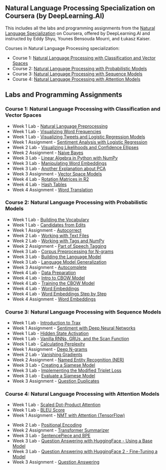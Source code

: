 ## Natural Language Processing Specialization on Coursera (by DeepLearning.AI)

This includes all the labs and programming assignments from the [Natural Language Specialization](https://www.coursera.org/specializations/natural-language-processing) on Coursera, offered by DeepLearning.AI and instructed by Eddy Shyu, Younes Bensouda Mourri, and Łukasz Kaiser.

Courses in Natural Language Processing specialization:
- Course 1: [Natural Language Processing with Classification and Vector Spaces](https://www.coursera.org/learn/classification-vector-spaces-in-nlp)
- Course 2: [Natural Language Processing with Probabilistic Models](https://www.coursera.org/learn/probabilistic-models-in-nlp)
- Course 3: [Natural Language Processing with Sequence Models](https://www.coursera.org/learn/sequence-models-in-nlp)
- Course 4: [Natural Language Processing with Attention Models](https://www.coursera.org/learn/attention-models-in-nlp)

## Labs and Programming Assignments

### Course 1: Natural Language Processing with Classification and Vector Spaces

  - Week 1 Lab - [Natural Language Preprocessing](https://nbviewer.org/github/EricMFischer/natural-language-processing-specialization/blob/master/Course%201%20-%20NLP%20with%20Classification%20and%20Vector%20Spaces/Week%201/Natural%20Language%20Preprocessing.ipynb)
  - Week 1 Lab - [Visualizing Word Frequencies](https://nbviewer.org/github/EricMFischer/natural-language-processing-specialization/blob/master/Course%201%20-%20NLP%20with%20Classification%20and%20Vector%20Spaces/Week%201/Visualizing%20Word%20Frequencies.ipynb)
  - Week 1 Lab - [Visualizing Tweets and Logistic Regression Models](https://nbviewer.org/github/EricMFischer/natural-language-processing-specialization/blob/master/Course%201%20-%20NLP%20with%20Classification%20and%20Vector%20Spaces/Week%201/Visualizing%20Tweets%20and%20Logistic%20Regression%20Models.ipynb)
  - Week 1 Assignment - [Sentiment Analysis with Logistic Regression](https://nbviewer.org/github/EricMFischer/natural-language-processing-specialization/blob/master/Course%201%20-%20NLP%20with%20Classification%20and%20Vector%20Spaces/Week%201/Sentiment%20Analysis%20with%20Logistic%20Regression.ipynb)
  - Week 2 Lab - [Visualizing Likelihoods and Confidence Ellipses](https://nbviewer.org/github/EricMFischer/natural-language-processing-specialization/blob/master/Course%201%20-%20NLP%20with%20Classification%20and%20Vector%20Spaces/Week%202/Visualizing%20Likelihoods%20and%20Confidence%20Ellipses.ipynb)
  - Week 2 Assignment - [Naive Bayes](https://nbviewer.org/github/EricMFischer/natural-language-processing-specialization/blob/master/Course%201%20-%20NLP%20with%20Classification%20and%20Vector%20Spaces/Week%202/Naive%20Bayes.ipynb)
  - Week 3 Lab - [Linear Algebra in Python with NumPy](https://nbviewer.org/github/EricMFischer/natural-language-processing-specialization/blob/master/Course%201%20-%20NLP%20with%20Classification%20and%20Vector%20Spaces/Week%203/Linear%20Algebra%20in%20Python%20with%20NumPy.ipynb)
  - Week 3 Lab - [Manipulating Word Embeddings](https://nbviewer.org/github/EricMFischer/natural-language-processing-specialization/blob/master/Course%201%20-%20NLP%20with%20Classification%20and%20Vector%20Spaces/Week%203/Manipulating%20Word%20Embeddings.ipynb)
  - Week 3 Lab - [Another Explanation about PCA](https://nbviewer.org/github/EricMFischer/natural-language-processing-specialization/blob/master/Course%201%20-%20NLP%20with%20Classification%20and%20Vector%20Spaces/Week%203/Another%20Explanation%20about%20PCA.ipynb)
  - Week 3 Assignment - [Vector Space Models](https://nbviewer.org/github/EricMFischer/natural-language-processing-specialization/blob/master/Course%201%20-%20NLP%20with%20Classification%20and%20Vector%20Spaces/Week%203/Vector%20Space%20Models.ipynb)
  - Week 4 Lab - [Rotation Matrices in R2](https://nbviewer.org/github/EricMFischer/natural-language-processing-specialization/blob/master/Course%201%20-%20NLP%20with%20Classification%20and%20Vector%20Spaces/Week%204/Rotation%20Matrices%20in%20R2.ipynb)
  - Week 4 Lab - [Hash Tables](https://nbviewer.org/github/EricMFischer/natural-language-processing-specialization/blob/master/Course%201%20-%20NLP%20with%20Classification%20and%20Vector%20Spaces/Week%204/Hash%20Tables.ipynb)
  - Week 4 Assignment - [Word Translation](https://nbviewer.org/github/EricMFischer/natural-language-processing-specialization/blob/master/Course%201%20-%20NLP%20with%20Classification%20and%20Vector%20Spaces/Week%204/Word%20Translation.ipynb)

### Course 2: Natural Language Processing with Probabilistic Models

  - Week 1 Lab - [Building the Vocabulary](https://nbviewer.org/github/EricMFischer/natural-language-processing-specialization/blob/master/Course%202%20-%20NLP%20with%20Probabilistic%20Models/Week%201/Building%20the%20Vocabulary.ipynb)
  - Week 1 Lab - [Candidates from Edits](https://nbviewer.org/github/EricMFischer/natural-language-processing-specialization/blob/master/Course%202%20-%20NLP%20with%20Probabilistic%20Models/Week%201/Candidates%20from%20Edits.ipynb)
  - Week 1 Assignment - [Autocorrect](https://nbviewer.org/github/EricMFischer/natural-language-processing-specialization/blob/master/Course%202%20-%20NLP%20with%20Probabilistic%20Models/Week%201/Autocorrect.ipynb)
  - Week 2 Lab - [Working with Text Files](https://nbviewer.org/github/EricMFischer/natural-language-processing-specialization/blob/master/Course%202%20-%20NLP%20with%20Probabilistic%20Models/Week%202/Working%20with%20Text%20Files.ipynb)
  - Week 2 Lab - [Working with Tags and NumPy](https://nbviewer.org/github/EricMFischer/natural-language-processing-specialization/blob/master/Course%202%20-%20NLP%20with%20Probabilistic%20Models/Week%202/Working%20with%20Tags%20and%20NumPy.ipynb)
  - Week 2 Assignment - [Part of Speech Tagging](https://nbviewer.org/github/EricMFischer/natural-language-processing-specialization/blob/master/Course%202%20-%20NLP%20with%20Probabilistic%20Models/Week%202/Part%20of%20Speech%20Tagging.ipynb)
  - Week 3 Lab - [Corpus Preprocessing for N-grams](https://nbviewer.org/github/EricMFischer/natural-language-processing-specialization/blob/master/Course%202%20-%20NLP%20with%20Probabilistic%20Models/Week%203/Corpus%20Preprocessing%20for%20N-grams.ipynb)
  - Week 3 Lab - [Building the Language Model](https://nbviewer.org/github/EricMFischer/natural-language-processing-specialization/blob/master/Course%202%20-%20NLP%20with%20Probabilistic%20Models/Week%203/Building%20the%20Language%20Model.ipynb)
  - Week 3 Lab - [Language Model Generalization](https://nbviewer.org/github/EricMFischer/natural-language-processing-specialization/blob/master/Course%202%20-%20NLP%20with%20Probabilistic%20Models/Week%203/Language%20Model%20Generalization.ipynb)
  - Week 3 Assignment - [Autocomplete](https://nbviewer.org/github/EricMFischer/natural-language-processing-specialization/blob/master/Course%202%20-%20NLP%20with%20Probabilistic%20Models/Week%203/Autocomplete.ipynb)
  - Week 4 Lab - [Data Preparation](https://nbviewer.org/github/EricMFischer/natural-language-processing-specialization/blob/master/Course%202%20-%20NLP%20with%20Probabilistic%20Models/Week%204/Data%20Preparation.ipynb)
  - Week 4 Lab - [Intro to CBOW Model](https://nbviewer.org/github/EricMFischer/natural-language-processing-specialization/blob/master/Course%202%20-%20NLP%20with%20Probabilistic%20Models/Week%204/Intro%20to%20CBOW%20Model.ipynb)
  - Week 4 Lab - [Training the CBOW Model](https://nbviewer.org/github/EricMFischer/natural-language-processing-specialization/blob/master/Course%202%20-%20NLP%20with%20Probabilistic%20Models/Week%204/Training%20the%20CBOW%20Model.ipynb)
  - Week 4 Lab - [Word Embeddings](https://nbviewer.org/github/EricMFischer/natural-language-processing-specialization/blob/master/Course%202%20-%20NLP%20with%20Probabilistic%20Models/Week%204/Word%20Embeddings.ipynb)
  - Week 4 Lab - [Word Embeddings Step by Step](https://nbviewer.org/github/EricMFischer/natural-language-processing-specialization/blob/master/Course%202%20-%20NLP%20with%20Probabilistic%20Models/Week%204/Word%20Embeddings%20Step%20by%20Step.ipynb)
  - Week 4 Assignment - [Word Embeddings](https://nbviewer.org/github/EricMFischer/natural-language-processing-specialization/blob/master/Course%202%20-%20NLP%20with%20Probabilistic%20Models/Week%204/Word%20Embeddings%20Assignment.ipynb)

### Course 3: Natural Language Processing with Sequence Models

  - Week 1 Lab - [Introduction to Trax](https://nbviewer.org/github/EricMFischer/natural-language-processing-specialization/blob/master/Course%203%20-%20NLP%20with%20Sequence%20Models/Week%201/Introduction%20to%20Trax.ipynb)
  - Week 1 Assignment - [Sentiment with Deep Neural Networks](https://nbviewer.org/github/EricMFischer/natural-language-processing-specialization/blob/master/Course%203%20-%20NLP%20with%20Sequence%20Models/Week%201/Sentiment%20with%20Deep%20Neural%20Networks.ipynb)
  - Week 1 Lab - [Hidden State Activation](https://nbviewer.org/github/EricMFischer/natural-language-processing-specialization/blob/master/Course%203%20-%20NLP%20with%20Sequence%20Models/Week%201/Hidden%20State%20Activation.ipynb)
  - Week 1 Lab - [Vanilla RNNs, GRUs, and the Scan Function](https://nbviewer.org/github/EricMFischer/natural-language-processing-specialization/blob/master/Course%203%20-%20NLP%20with%20Sequence%20Models/Week%201/Vanilla%20RNNs%2C%20GRUs%2C%20and%20the%20Scan%20Function.ipynb)
  - Week 1 Lab - [Calculating Perplexity](https://nbviewer.org/github/EricMFischer/natural-language-processing-specialization/blob/master/Course%203%20-%20NLP%20with%20Sequence%20Models/Week%201/Calculating%20Perplexity.ipynb)
  - Week 1 Assignment - [Deep N-grams](https://nbviewer.org/github/EricMFischer/natural-language-processing-specialization/blob/master/Course%203%20-%20NLP%20with%20Sequence%20Models/Week%201/Deep%20N-grams.ipynb)
  - Week 2 Lab - [Vanishing Gradients](https://nbviewer.org/github/EricMFischer/natural-language-processing-specialization/blob/master/Course%203%20-%20NLP%20with%20Sequence%20Models/Week%202/Vanishing%20Gradients.ipynb)
  - Week 2 Assignment - [Named Entity Recognition (NER)](https://nbviewer.org/github/EricMFischer/natural-language-processing-specialization/blob/master/Course%203%20-%20NLP%20with%20Sequence%20Models/Week%202/Named%20Entity%20Recognition%20(NER).ipynb)
  - Week 3 Lab - [Creating a Siamese Model](https://nbviewer.org/github/EricMFischer/natural-language-processing-specialization/blob/master/Course%203%20-%20NLP%20with%20Sequence%20Models/Week%203/Creating%20a%20Siamese%20Model.ipynb)
  - Week 3 Lab - [Implementing the Modified Triplet Loss](https://nbviewer.org/github/EricMFischer/natural-language-processing-specialization/blob/master/Course%203%20-%20NLP%20with%20Sequence%20Models/Week%203/Implementing%20the%20Modified%20Triplet%20Loss.ipynb)
  - Week 3 Lab - [Evaluate a Siamese Model](https://nbviewer.org/github/EricMFischer/natural-language-processing-specialization/blob/master/Course%203%20-%20NLP%20with%20Sequence%20Models/Week%203/Evaluate%20a%20Siamese%20Model.ipynb)
  - Week 3 Assignment - [Question Duplicates](https://nbviewer.org/github/EricMFischer/natural-language-processing-specialization/blob/master/Course%203%20-%20NLP%20with%20Sequence%20Models/Week%203/Question%20Duplicates.ipynb)

### Course 4: Natural Language Processing with Attention Models

  <!-- - Week 1 Lab - [Basic Attention](https://nbviewer.org/github/EricMFischer/natural-language-processing-specialization/blob/master/Course%204%20-%20NLP%20with%20Attention%20Models/Week%201/Basic%20Attention.ipynb) -->
  - Week 1 Lab - [Scaled Dot-Product Attention](https://nbviewer.org/github/EricMFischer/natural-language-processing-specialization/blob/master/Course%204%20-%20NLP%20with%20Attention%20Models/Week%201/Scaled%20Dot-Product%20Attention.ipynb)
  - Week 1 Lab - [BLEU Score](https://nbviewer.org/github/EricMFischer/natural-language-processing-specialization/blob/master/Course%204%20-%20NLP%20with%20Attention%20Models/Week%201/BLEU%20Score.ipynb)
  - Week 1 Assignment - [NMT with Attention (TensorFlow)](https://nbviewer.org/github/EricMFischer/natural-language-processing-specialization/blob/master/Course%204%20-%20NLP%20with%20Attention%20Models/Week%201/NMT%20with%20Attention%20(TensorFlow).ipynb)
  <!-- - Week 2 Lab - [Attention](https://nbviewer.org/github/EricMFischer/natural-language-processing-specialization/blob/master/Course%204%20-%20NLP%20with%20Attention%20Models/Week%202/Attention.ipynb) -->
  <!-- - Week 2 Lab - [Masking](https://nbviewer.org/github/EricMFischer/natural-language-processing-specialization/blob/master/Course%204%20-%20NLP%20with%20Attention%20Models/Week%202/Masking.ipynb) -->
  - Week 2 Lab - [Positional Encoding](https://nbviewer.org/github/EricMFischer/natural-language-processing-specialization/blob/master/Course%204%20-%20NLP%20with%20Attention%20Models/Week%202/Positional%20Encoding.ipynb)
  - Week 2 Assignment - [Transformer Summarizer](https://nbviewer.org/github/EricMFischer/natural-language-processing-specialization/blob/master/Course%204%20-%20NLP%20with%20Attention%20Models/Week%202/Transformer%20Summarizer.ipynb)
  - Week 3 Lab - [SentencePiece and BPE](https://nbviewer.org/github/EricMFischer/natural-language-processing-specialization/blob/master/Course%204%20-%20NLP%20with%20Attention%20Models/Week%203/SentencePiece%20and%20BPE.ipynb)
  - Week 3 Lab - [Question Answering with HuggingFace - Using a Base Model](https://nbviewer.org/github/EricMFischer/natural-language-processing-specialization/blob/master/Course%204%20-%20NLP%20with%20Attention%20Models/Week%203/Question%20Answering%20with%20HuggingFace%20-%20Using%20a%20Base%20Model.ipynb)
  - Week 3 Lab - [Question Answering with HuggingFace 2 - Fine-Tuning a Model](https://nbviewer.org/github/EricMFischer/natural-language-processing-specialization/blob/master/Course%204%20-%20NLP%20with%20Attention%20Models/Week%203/Question%20Answering%20with%20HuggingFace%202%20-%20Fine-Tuning%20a%20Model.ipynb)
  - Week 3 Assignment - [Question Answering](https://nbviewer.org/github/EricMFischer/natural-language-processing-specialization/blob/master/Course%204%20-%20NLP%20with%20Attention%20Models/Week%203/Question%20Answering.ipynb)
